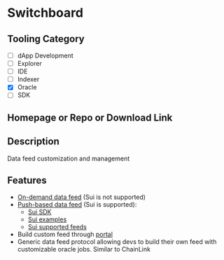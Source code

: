 # Switchboard

## Tooling Category

- [ ] dApp Development
- [ ] Explorer
- [ ] IDE
- [ ] Indexer
- [x] Oracle
- [ ] SDK

## Homepage or Repo or Download Link


## Description

Data feed customization and management

## Features
- [On-demand data feed](https://docs.switchboard.xyz/docs) (Sui is not supported)
- [Push-based data feed](https://docs.switchboard.xyz/docs/switchboard/switchboard-v2-push) (Sui is supported):
    - [Sui SDK](https://github.com/switchboard-xyz/sui-sdk)
    - [Sui examples](https://github.com/switchboard-xyz/sui-sdk/tree/main/programs/mainnet/feed-parser/sources)
    - [Sui supported feeds](https://app.switchboard.xyz/sui/mainnet)
- Build custom feed through [portal](https://app.switchboard.xyz/build)
- Generic data feed protocol allowing devs to build their own feed with customizable oracle jobs. Similar to ChainLink